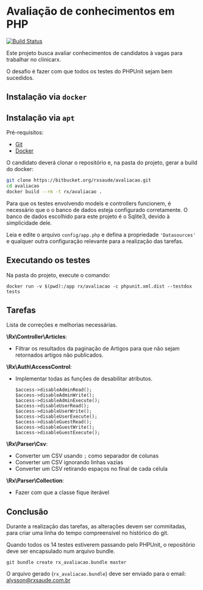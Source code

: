 # Avaliação de conhecimentos em PHP

[![Build Status](https://img.shields.io/travis/rxsaude/avaliacao/master.svg?style=flat-square)](https://travis-ci.org/rxsaude/avaliacao)

Este projeto busca avaliar conhecimentos de candidatos à vagas para trabalhar no
clinicarx.

O desafio é fazer com que todos os testes do PHPUnit sejam bem sucedidos.

## Instalação via `docker`


## Instalação via `apt`

Pré-requisitos:

* [Git](https://git-scm.com/)
* [Docker](https://docs.docker.com/)

O candidato deverá clonar o repositório e, na pasta do projeto, gerar a build do docker:

```bash
git clone https://bitbucket.org/rxsaude/avaliacao.git
cd avaliacao
docker build --rm -t rx/avaliacao .
```

Para que os testes envolvendo models e controllers funcionem, é necessário que o
o banco de dados esteja configurado corretamente. O banco de dados escolhido 
para este projeto é o Sqlite3, devido à simplicidade dele.

Leia e edite o arquivo `config/app.php` e defina a propriedade `'Datasources'` 
e qualquer outra configuração relevante para a realização das tarefas.

## Executando os testes

Na pasta do projeto, execute o comando:

```
docker run -v $(pwd):/app rx/avaliacao -c phpunit.xml.dist --testdox tests
```

## Tarefas

Lista de correções e melhorias necessárias.

**\Rx\Controller\Articles**:

- Filtrar os resultados da paginação de Artigos para que não sejam retornados 
artigos não publicados.


**\Rx\Auth\AccessControl**:

- Implementar todas as funções de desabilitar atributos.

      $access->disableAdminRead();
      $access->disableAdminWrite();
      $access->disableAdminExecute();
      $access->disableUserRead();
      $access->disableUserWrite();
      $access->disableUserExecute();
      $access->disableGuestRead();
      $access->disableGuestWrite();
      $access->disableGuestExecute();

**\Rx\Parser\Csv**:  

- Converter um CSV usando `;` como separador de colunas
- Converter um CSV ignorando linhas vazias
- Converter um CSV retirando espaços no final de cada célula


**\Rx\Parser\Collection**:  

- Fazer com que a classe fique iterável

## Conclusão

Durante a realização das tarefas, as alterações devem ser commitadas, para criar
uma linha do tempo compreensível no histórico do git.

Quando todos os 14 testes estiverem passando pelo PHPUnit, o repositório deve
ser encapsulado num arquivo bundle.

```
git bundle create rx_avaliacao.bundle master
```

O arquivo gerado (`rx_avaliacao.bundle`) deve ser enviado para o email: 
[alysson@rxsaude.com.br](mailto:alysson@rxsaude.com.br)

